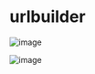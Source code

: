 # urlbuilder

![image](https://user-images.githubusercontent.com/12987271/184303187-0ae27152-e148-4937-81f7-85b7928c5afe.png)

![image](https://user-images.githubusercontent.com/12987271/184303260-20047f05-e947-4149-a6eb-ccedda133612.png)
